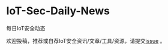 # IoT-Sec-Daily-News
每日IoT安全动态


欢迎投稿，推荐或自荐IoT安全资讯/文章/工具/资源，请提交[issue](https://github.com/360QLab/IoT-Sec-Daily-News/issues) 。
